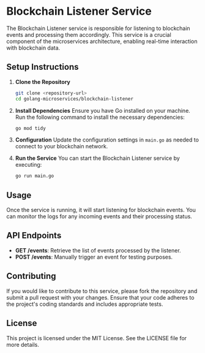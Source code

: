 # Blockchain Listener Service

The Blockchain Listener service is responsible for listening to blockchain events and processing them accordingly. This service is a crucial component of the microservices architecture, enabling real-time interaction with blockchain data.

## Setup Instructions

1. **Clone the Repository**
   ```bash
   git clone <repository-url>
   cd golang-microservices/blockchain-listener
   ```

2. **Install Dependencies**
   Ensure you have Go installed on your machine. Run the following command to install the necessary dependencies:
   ```bash
   go mod tidy
   ```

3. **Configuration**
   Update the configuration settings in `main.go` as needed to connect to your blockchain network.

4. **Run the Service**
   You can start the Blockchain Listener service by executing:
   ```bash
   go run main.go
   ```

## Usage

Once the service is running, it will start listening for blockchain events. You can monitor the logs for any incoming events and their processing status.

## API Endpoints

- **GET /events**: Retrieve the list of events processed by the listener.
- **POST /events**: Manually trigger an event for testing purposes.

## Contributing

If you would like to contribute to this service, please fork the repository and submit a pull request with your changes. Ensure that your code adheres to the project's coding standards and includes appropriate tests.

## License

This project is licensed under the MIT License. See the LICENSE file for more details.